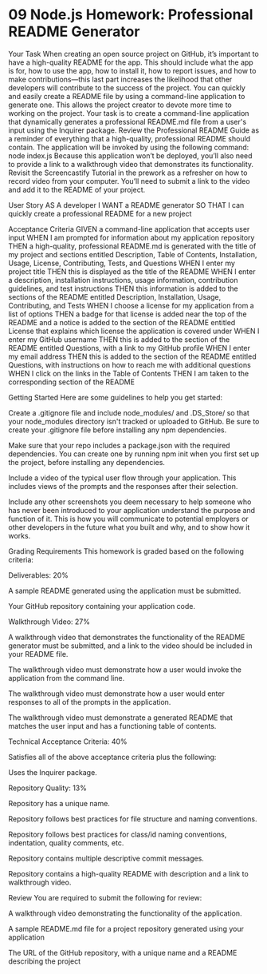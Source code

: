 
# 09 Node.js Homework: Professional README Generator

 Your Task
When creating an open source project on GitHub, it’s important to have a high-quality README for the app. This should include what the app is for, how to use the app, how to install it, how to report issues, and how to make contributions—this last part increases the likelihood that other developers will contribute to the success of the project.
You can quickly and easily create a README file by using a command-line application to generate one. This allows the project creator to devote more time to working on the project.
Your task is to create a command-line application that dynamically generates a professional README.md file from a user's input using the Inquirer package. Review the Professional README Guide as a reminder of everything that a high-quality, professional README should contain.
The application will be invoked by using the following command:
node index.js
Because this application won’t be deployed, you’ll also need to provide a link to a walkthrough video that demonstrates its functionality. Revisit the Screencastify Tutorial in the prework as a refresher on how to record video from your computer. You’ll need to submit a link to the video and add it to the README of your project.

User Story
AS A developer
I WANT a README generator
SO THAT I can quickly create a professional README for a new project

Acceptance Criteria
GIVEN a command-line application that accepts user input
WHEN I am prompted for information about my application repository
THEN a high-quality, professional README.md is generated with the title of my project and sections entitled Description, Table of Contents, Installation, Usage, License, Contributing, Tests, and Questions
WHEN I enter my project title
THEN this is displayed as the title of the README
WHEN I enter a description, installation instructions, usage information, contribution guidelines, and test instructions
THEN this information is added to the sections of the README entitled Description, Installation, Usage, Contributing, and Tests
WHEN I choose a license for my application from a list of options
THEN a badge for that license is added near the top of the README and a notice is added to the section of the README entitled License that explains which license the application is covered under
WHEN I enter my GitHub username
THEN this is added to the section of the README entitled Questions, with a link to my GitHub profile
WHEN I enter my email address
THEN this is added to the section of the README entitled Questions, with instructions on how to reach me with additional questions
WHEN I click on the links in the Table of Contents
THEN I am taken to the corresponding section of the README

Getting Started
Here are some guidelines to help you get started:


Create a .gitignore file and include node_modules/ and .DS_Store/ so that your node_modules directory isn't tracked or uploaded to GitHub. Be sure to create your .gitignore file before installing any npm dependencies.


Make sure that your repo includes a package.json with the required dependencies. You can create one by running npm init when you first set up the project, before installing any dependencies.


Include a video of the typical user flow through your application. This includes views of the prompts and the responses after their selection.


Include any other screenshots you deem necessary to help someone who has never been introduced to your application understand the purpose and function of it. This is how you will communicate to potential employers or other developers in the future what you built and why, and to show how it works.



Grading Requirements
This homework is graded based on the following criteria:

Deliverables: 20%


A sample README generated using the application must be submitted.


Your GitHub repository containing your application code.



Walkthrough Video: 27%


A walkthrough video that demonstrates the functionality of the README generator must be submitted, and a link to the video should be included in your README file.


The walkthrough video must demonstrate how a user would invoke the application from the command line.


The walkthrough video must demonstrate how a user would enter responses to all of the prompts in the application.


The walkthrough video must demonstrate a generated README that matches the user input and has a functioning table of contents.



Technical Acceptance Criteria: 40%


Satisfies all of the above acceptance criteria plus the following:

Uses the Inquirer package.




Repository Quality: 13%


Repository has a unique name.


Repository follows best practices for file structure and naming conventions.


Repository follows best practices for class/id naming conventions, indentation, quality comments, etc.


Repository contains multiple descriptive commit messages.


Repository contains a high-quality README with description and a link to walkthrough video.



Review
You are required to submit the following for review:


A walkthrough video demonstrating the functionality of the application.


A sample README.md file for a project repository generated using your application


The URL of the GitHub repository, with a unique name and a README describing the project